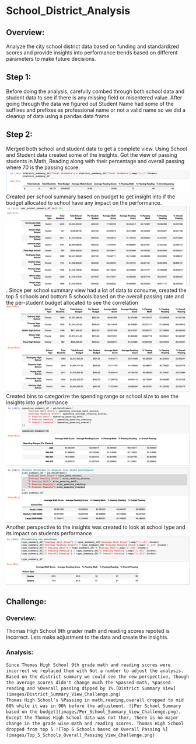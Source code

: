 # School_District_Analysis

## Overview:
  Analyze the city school district data based on funding and standardized scores and provide insights into performance trends based on different parameters to make future decisions.

## Step 1: 
  Before doing the analysis, carefully combed through both school data and student data to see if there is any missing field or misentered value. After going through the data we figured out Student Name had some of the suffixes and prefixes as professional name or not a valid name so we did a cleanup of data using a pandas data frame
  
## Step 2:
  Merged both school and student data to get a complete view. Using School and Student data created some of the insights. Got the view of passing students in Math, Reading along with their percentage and overall passing where 70 is the passing score.![District Summary View](images/District_Summary_View.png)
  Created per school summary based on budget to get insight into if the budget allocated to school have any impact on the performance. ![Per School Summary based on the budget](images/Per_School_Summary_View.png).
  Since per school summary view had a lot of data to consume, created the top 5 schools and bottom 5 schools based on the overall passing rate and the per-student budget allocated to see the correlation ![Top 5 Schools based on Overall Passing %](images/Top_5_Schools_Overall_Passing_View.png) ![Bottom 5 Schools based on Overall Passing %](images/Bottom_5_Schools_Overall_Passing_View.png) 
  Created bins to categorize the spending range or school size to see the insights into performance ![Spending categorized performance summary view](images/Spending_Range_Performance_Summary_View.png) ![Students count categorized performance summary view](images/School_Size_Range_Performance_Summary_View.png)
  Another perspective to the insights was created to look at school type and its impact on students performance ![SchoolType based performance summary view](images/SchoolType_Based_Performance_Summary_View.png)
  
## Challenge:

### Overview:
   Thomas High School 9th grader math and reading scores repoted is incorrect. Lets make adjustment to the data and create the insights.
   
### Analysis:
    Since Thomas High School 9th grade math and reading scores were incorrect we replaced them with Not a number to adjust the analysis. Based on the district summary we could see the new perspective, though the average scores didn't change much the %passed math, %passed reading and %Overall passing dipped by 1%.[District Summary View](images/District_Summary_View_Challenge.png)
    Thomas High School's %Passing in math,reading,overall dropped to mid 60% while it was in 90% before the adjustment. ![Per School Summary based on the budget](images/Per_School_Summary_View_Challenge.png).
    Except the Thomas High School data was not ther, there is no major change in the grade wise math and reading scores. Thomas High School dropped from top 5 ![Top 5 Schools based on Overall Passing %](images/Top_5_Schools_Overall_Passing_View_Challenge.png)
